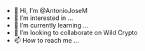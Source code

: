 - 👋 Hi, I’m @AntonioJoseM
- 👀 I’m interested in ...
- 🌱 I’m currently learning ...
- 💞️ I’m looking to collaborate on Wild Crypto 
- 📫 How to reach me ...

<!---
AntonioJoseM/AntonioJoseM is a ✨ special ✨ repository because its `README.md` (this file) appears on your GitHub profile.
You can click the Preview link to take a look at your changes.
--->
